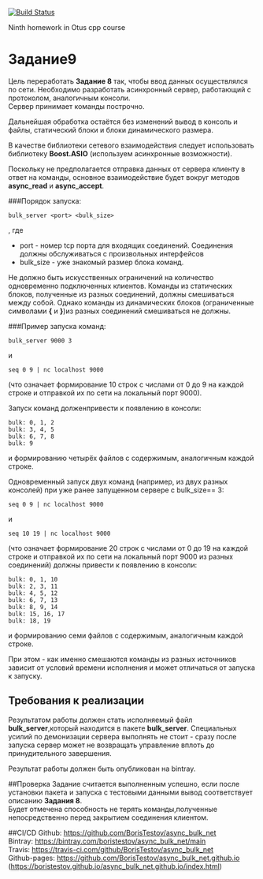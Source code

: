 [![Build Status](https://travis-ci.com/BorisTestov/simple_vector_gui.svg?branch=master)](https://travis-ci.com/BorisTestov/async_bulk_net)

Ninth homework in Otus cpp course

# Задание9
Цель переработать **Задание 8** так, чтобы ввод данных осуществлялся по сети. 
Необходимо разработать  асинхронный  сервер,  работающий  с протоколом,  аналогичным  консоли.  
Сервер принимает команды построчно.

Дальнейшая обработка остаётся без изменений вывод в консоль и файлы, 
статический блоки и блоки динамического размера.

В качестве библиотеки сетевого взаимодействия следует использовать библиотеку **Boost.ASIO**
(используем асинхронные возможности). 

Поскольку не предполагается отправка данных от сервера клиенту в ответ на команды, 
основное взаимодействие будет вокруг методов **async_read** и **async_accept**.

###Порядок запуска:

```
bulk_server <port> <bulk_size>
```
, где
* port - номер tcp порта для входящих соединений. Соединения должны обслуживаться с 
произвольных интерфейсов
* bulk_size - уже знакомый размер блока команд. 

Не  должно  быть  искусственных  ограничений на  количество  одновременно  подключенных клиентов. 
Команды из  статических  блоков,  полученные  из  разных  соединений,  должны смешиваться между собой. 
Однако команды из динамических блоков (ограниченные символами **{** и **}**)из разных соединений 
смешиваться не должны.

###Пример запуска команд:
```
bulk_server 9000 3
```
и
```
seq 0 9 | nc localhost 9000
```
(что означает формирование 10 строк с числами от 0 до 9 на каждой строке и отправкой их
 по сети на локальный порт 9000).
 
 Запуск команд долженпривести к появлению в консоли:
 ```
 bulk: 0, 1, 2
bulk: 3, 4, 5
bulk: 6, 7, 8
bulk: 9
```
и формированию четырёх файлов с содержимым, аналогичным каждой строке.

Одновременный  запуск  двух  команд  (например,  из  двух  разных  консолей) 
при  уже  ранее запущенном сервере с bulk_size== 3:
```
seq 0 9 | nc localhost 9000
```
и
```
seq 10 19 | nc localhost 9000
```
(что означает формирование 20 строк
с числами от 0 до 19 на каждой строке и отправкой их по сети на локальный порт 9000
из разных соединений) должны привести к появлению в консоли:
```
bulk: 0, 1, 10
bulk: 2, 3, 11
bulk: 4, 5, 12 
bulk: 6, 7, 13 
bulk: 8, 9, 14 
bulk: 15, 16, 17 
bulk: 18, 19 
```
и формированию семи файлов с содержимым, аналогичным каждой строке.

При этом - как именно смешаются команды из разных источников зависит от условий времени 
исполнения и может отличаться от запуска к запуску.

## Требования к реализации
Результатом работы должен стать исполняемый файл **bulk_server**,который находится в пакете **bulk_server**.
Специальных усилий по демонизации сервера выполнять не стоит - сразу после запуска сервер может 
не возвращать управление вплоть до принудительного завершения.

Результат работы должен быть опубликован на bintray.

##Проверка
Задание считается выполненным успешно, если после установки пакета и запуска 
с тестовыми данными  вывод  соответствует описанию **Задания  8**.  
Будет  отмечена  способность  не  терять команды,полученные непосредственно перед закрытием 
соединения клиентом.

##CI/CD
Github: https://github.com/BorisTestov/async_bulk_net <br>
Bintray: https://bintray.com/boristestov/async_bulk_net/main <br>
Travis: https://travis-ci.com/github/BorisTestov/async_bulk_net <br>
Github-pages: https://github.com/BorisTestov/async_bulk_net.github.io (https://boristestov.github.io/async_bulk_net.github.io/index.html)